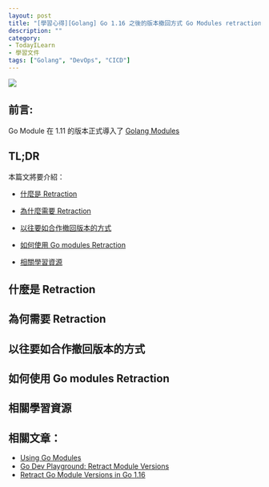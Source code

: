 ```yaml
---
layout: post
title: "[學習心得][Golang] Go 1.16 之後的版本撤回方式 Go Modules retraction"
description: ""
category: 
- TodayILearn
- 學習文件
tags: ["Golang", "DevOps", "CICD"]
---
```




![](https://i.ytimg.com/vi/23JqUVHV7_Q/maxresdefault.jpg)

## 前言:

Go Module 在 1.11 的版本正式導入了 [Golang Modules](https://blog.golang.org/using-go-modules) 



## TL;DR 

本篇文將要介紹：

- <a href="#what-is-retraction">什麼是 Retraction</a>

- <a href="#why-retraction">為什麼需要 Retraction</a>

- <a href="#old-way-retraction">以往要如合作撤回版本的方式</a>

- <a href="#howto-retraction">如何使用 Go modules Retraction </a>

- <a href="#retraction-reference">相關學習資源</a>

  




## 什麼是 Retraction 

<a id="what-is-retraction"></a>



## 為何需要 Retraction 

<a id="why-retraction"></a>



## 以往要如合作撤回版本的方式

<a id="old-way-retraction"></a>



## 如何使用 Go modules Retraction 

<a id="howto-retraction"></a>



## 相關學習資源

<a id="retraction-reference"></a>



## 相關文章：

- [Using Go Modules](https://blog.golang.org/using-go-modules)
- [Go Dev Playground: Retract Module Versions](https://play-with-go.dev/retract-module-versions_go116_en/)
- [Retract Go Module Versions in Go 1.16](https://golangtutorial.dev/tips/retract-go-module-versions/)

